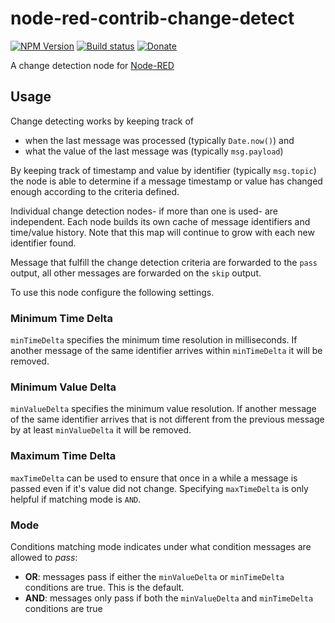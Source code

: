 # node-red-contrib-change-detect
[![NPM Version](https://img.shields.io/npm/v/node-red-contrib-change-detect.svg)](https://www.npmjs.com/package/node-red-contrib-change-detect)
[![Build status](https://travis-ci.org/andig/node-red-contrib-change-detect.svg?branch=master)](https://travis-ci.org/andig/node-red-contrib-change-detect)
[![Donate](https://img.shields.io/badge/Donate-PayPal-green.svg)](https://www.paypal.com/cgi-bin/webscr?cmd=_s-xclick&hosted_button_id=NSKDAYZFH8H8J)

A change detection node for [Node-RED](https://nodered.org)

## Usage

Change detecting works by keeping track of

  - when the last message was processed (typically `Date.now()`) and
  - what the value of the last message was (typically `msg.payload`)

By keeping track of timestamp and value by identifier (typically `msg.topic`) the node is able to determine if a message timestamp or value has changed enough according to the criteria defined.

Individual change detection nodes- if more than one is used- are independent. Each node builds its own cache of message identifiers and time/value history. Note that this map will continue to grow with each new identifier found.

Message that fulfill the change detection criteria are forwarded to the `pass` output, all other messages are forwarded on the `skip` output.

To use this node configure the following settings.

### Minimum Time Delta

`minTimeDelta` specifies the minimum time resolution in milliseconds. If another message of the same identifier arrives within `minTimeDelta` it will be removed.

### Minimum Value Delta

`minValueDelta` specifies the minimum value resolution. If another message of the same identifier arrives that is not different from the previous message by at least `minValueDelta` it will be removed.

### Maximum Time Delta

`maxTimeDelta` can be used to ensure that once in a while a message is passed even if it's value did not change. Specifying `maxTimeDelta` is only helpful if matching mode is `AND`.

### Mode

Conditions matching mode indicates under what condition messages are allowed to *pass*:

  - **OR**: messages pass if either the `minValueDelta` or `minTimeDelta` conditions are true. This is the default.
  - **AND**: messages only pass if both the `minValueDelta` and `minTimeDelta` conditions are true
